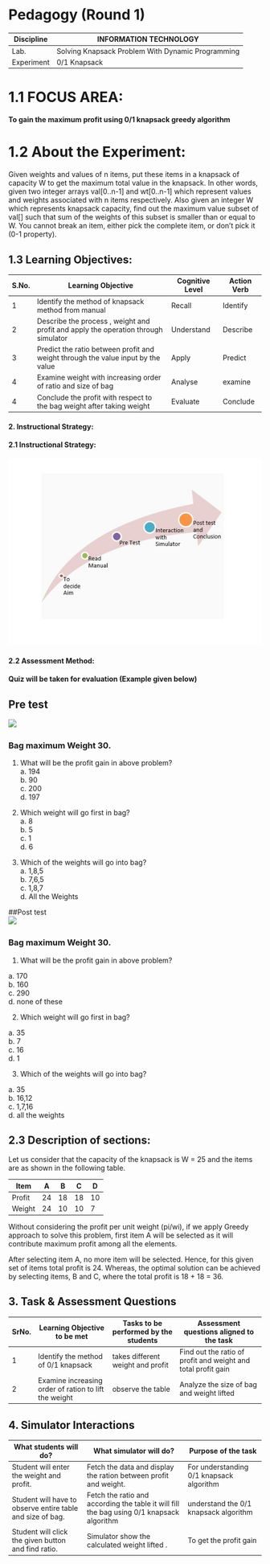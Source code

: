 # Pedagogy (Round 1)

| Discipline  | INFORMATION TECHNOLOGY |
| ------------- | ------------- |
| Lab.  | Solving Knapsack Problem With Dynamic Programming  |
| Experiment  | 0/1 Knapsack |

# 1.1 FOCUS AREA:

#### To gain the maximum profit using 0/1 knapsack greedy algorithm

# 1.2 About the Experiment:
Given weights and values of n items, put these items in a knapsack of capacity W to get the maximum total value in the knapsack. In other words, given two integer arrays val[0..n-1] and wt[0..n-1] which represent values and weights associated with n items respectively. Also given an integer W which represents knapsack capacity, find out the maximum value subset of val[] such that sum of the weights of this subset is smaller than or equal to W. You cannot break an item, either pick the complete item, or don’t pick it (0-1 property).

## 1.3 Learning Objectives: 
|S.No.|	Learning Objective|	Cognitive Level |	Action Verb|
|-----|-------------------|-----------------|------------|
|1|	Identify the method of knapsack method from manual |	Recall |	Identify |
|2| Describe the process , weight and profit and apply the operation through simulator|	Understand|	Describe|
|3|	Predict the ratio between profit and weight through the value input by the value |	Apply |	Predict|
|4|	Examine weight with increasing order of ratio and size of bag |	Analyse |	examine|
|4|	Conclude the profit with respect to the bag weight after taking weight |	Evaluate |	Conclude|


#### 2. Instructional Strategy:<br>

#### 2.1 Instructional Strategy:<br>
<img src="images/story.jpg"><br>

#### 2.2 Assessment Method:<br>

#### Quiz will be taken for evaluation (Example given below)<br>

## Pre test<br>
<img src="images/prequiz1.jpg"><br>
### Bag maximum Weight 30. 

1.	What will be the profit gain in above problem?<br>
a. 194<br>
b. 90<br>
c. 200<br>
d. 197<br>

2.	Which weight will go first in bag? <br>
a. 8<br>
b. 5<br>
c. 1<br>
d. 6<br>

3.	Which of the weights will go into bag?<br>
a. 1,8,5<br>
b. 7,6,5<br>
c. 1,8,7<br>
d. All the Weights<br>

##Post test<br>
<img src="images/postquiz1.jpg"><br>
### Bag maximum Weight 30.

1. What will be the profit gain in above problem?<br>

 a. 170<br>
 b. 160<br>
 c. 290<br>
 d. none of these<br>
 
2.	Which weight will go first in bag? <br>

 a. 35<br>
 b. 7<br>
 c. 16<br>
 d. 1<br>
 
3.	Which of the weights will go into bag?<br>

 a. 35<br>
 b. 16,12<br>
 c. 1,7,16<br>
 d. all the weights<br>


## 2.3 Description of sections:<br>

Let us consider that the capacity of the knapsack is W = 25 and the items are as shown in the following table.

| Item |	A	| B |	C	| D |
|------|---|---|---|---|
|Profit|	24 | 18 |	18	| 10 |
| Weight |	24	| 10	| 10	| 7 |
Without considering the profit per unit weight (pi/wi), if we apply Greedy approach to solve this problem, first item A will be selected as it will contribute maximum profit among all the elements.

After selecting item A, no more item will be selected. Hence, for this given set of items total profit is 24. Whereas, the optimal solution can be achieved by selecting items, B and C, where the total profit is 18 + 18 = 36.


## 3. Task & Assessment Questions<br>
|SrNo.|	Learning Objective to be met |Tasks to be performed by the students|Assessment questions aligned to the task|
|-----|------------------------------|-------------------------------------|-----------------------------------------|
|1|Identify the method of 0/1 knapsack | takes different weight and profit  | Find out the ratio of profit and weight and total profit gain |
|2|Examine increasing order of ration to lift the weight | observe the table   | Analyze the size of bag and weight lifted |


## 4. Simulator Interactions<br>

|What students will do?|What simulator will do?|Purpose of the task|
|----------------------|-----------------------|-------------------|
|Student will enter the weight and profit.|Fetch the data and display the ration between profit and weight.|For understanding 0/1 knapsack algorithm |
|Student will have to observe entire table and size of bag. | Fetch the ratio and according the table it will fill the bag using 0/1 knapsack algorithm | understand the 0/1 knapsack algorithm |
|Student will click the given button and find ratio.|Simulator show the calculated weight lifted .| To get the profit gain |
